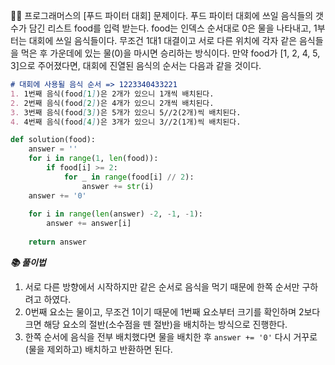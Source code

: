 🧑‍💻 프로그래머스의 [푸드 파이터 대회] 문제이다. 푸드 파이터 대회에 쓰일 음식들의 갯수가 담긴 리스트 food를 입력 받는다. food는 인덱스 순서대로 0은 물을 나타내고, 1부터는 대회에 쓰일 음식들이다. 무조건 1대1 대결이고 서로 다른 위치에 각자 같은 음식들을 먹은 후 가운데에 있는 물(0)을 마시면 승리하는 방식이다. 만약 food가 [1, 2, 4, 5, 3]으로 주어졌다면, 대회에 진열된 음식의 순서는 다음과 같을 것이다.

````markdown
# 대회에 사용될 음식 순서 => 1223340433221
1. 1번째 음식(food[1])은 2개가 있으니 1개씩 배치된다.
2. 2번째 음식(food[2])은 4개가 있으니 2개씩 배치된다.
3. 3번째 음식(food[3])은 5개가 있으니 5//2(2개)씩 배치된다.
4. 4번째 음식(food[4])은 3개가 있으니 3//2(1개)씩 배치된다.
````

```python
def solution(food):
    answer = ''
    for i in range(1, len(food)):
        if food[i] >= 2:
            for _ in range(food[i] // 2):
                answer += str(i)
    answer += '0'
    
    for i in range(len(answer) -2, -1, -1):
        answer += answer[i]
        
    return answer
```



***📚 풀이법***

1. 서로 다른 방향에서 시작하지만 같은 순서로 음식을 먹기 때문에 한쪽 순서만 구하려고 하였다.
2. 0번째 요소는 물이고, 무조건 1이기 때문에 1번째 요소부터 크기를 확인하며 2보다 크면 해당 요소의 절반(소수점을 뗀 절반)을 배치하는 방식으로 진행한다.
3. 한쪽 순서에 음식을 전부 배치했다면 물을 배치한 후 `answer += '0'` 다시 거꾸로(물을 제외하고) 배치하고 반환하면 된다.

